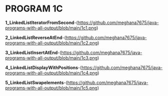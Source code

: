# PROGRAM 1C

**1_LinkedListIteratorFromSecond**-(https://github.com/meghana7675/java-programs-with-all-output/blob/main/1c1.png)

**2_LinkedListReverseAtEnd**-(https://github.com/meghana7675/java-programs-with-all-output/blob/main/1c2.png)

**3_LinkedListInsertAtEnd**-(https://github.com/meghana7675/java-programs-with-all-output/blob/main/1c3.png)

**4_LinkedListDisplayWithPositions**-(https://github.com/meghana7675/java-programs-with-all-output/blob/main/1c4.png)

**5_LinkedListSwapelements**-(https://github.com/meghana7675/java-programs-with-all-output/blob/main/1c5.png)



